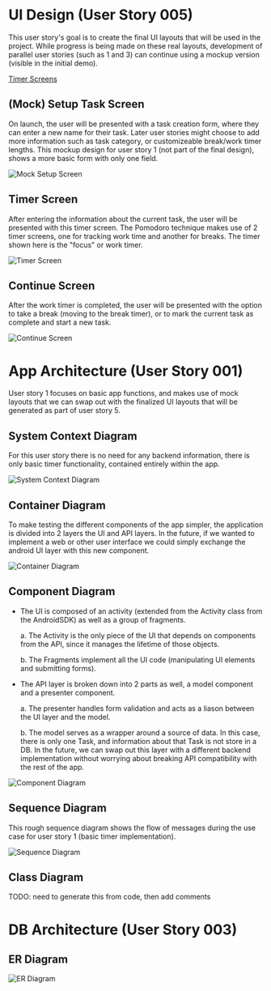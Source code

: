 # UI Design (User Story 005)

This user story's goal is to create the final UI layouts that will be used in the project.
While progress is being made on these real layouts, development of parallel user stories (such as 1 and 3) can continue using a mockup version (visible in the initial demo).

[Timer Screens](/project/UI/Mock_Up_Timer_UI.pdf)

## (Mock) Setup Task Screen

On launch, the user will be presented with a task creation form, where they can enter a new name for their task.
Later user stories might choose to add more information such as task category, or customizeable break/work timer lengths.
This mockup design for user story 1 (not part of the final design), shows a more basic form with only one field.

![Mock Setup Screen](/artifacts/images/task_setup.png)

## Timer Screen

After entering the information about the current task, the user will be presented with this timer screen.
The Pomodoro technique makes use of 2 timer screens, one for tracking work time and another for breaks. The timer shown here is the "focus" or work timer.

![Timer Screen](/artifacts/images/Mock_Up_Timer_UI1024_1.jpg)

## Continue Screen

After the work timer is completed, the user will be presented with the option to take a break (moving to the break timer),
or to mark the current task as complete and start a new task.

![Continue Screen](/artifacts/images/Mock_Up_Timer_UI1024_2.jpg)

# App Architecture (User Story 001)
User story 1 focuses on basic app functions, and makes use of mock layouts that we can swap out with
the finalized UI layouts that will be generated as part of user story 5.

## System Context Diagram
For this user story there is no need for any backend information, there is only basic timer functionality, contained entirely within the app.

![System Context Diagram](/artifacts/images/001-system-context-diagram.png)

## Container Diagram
To make testing the different components of the app simpler, the application is divided into 2 layers the UI and API layers.
In the future, if we wanted to implement a web or other user interface we could simply exchange the android UI layer with this new component.

![Container Diagram](/artifacts/images/001-container-diagram.png)

## Component Diagram
- The UI is composed of an activity (extended from the Activity class from the AndroidSDK) as well as a group of fragments.

    a. The Activity is the only piece of the UI that depends on components from the API, since it manages the lifetime of those objects.
    
    b. The Fragments implement all the UI code (manipulating UI elements and submitting forms).

- The API layer is broken down into 2 parts as well, a model component and a presenter component.

    a. The presenter handles form validation and acts as a liason between the UI layer and the model.
    
    b. The model serves as a wrapper around a source of data.
        In this case, there is only one Task, and information about that Task is not store in a DB.
        In the future, we can swap out this layer with a different backend implementation without worrying about breaking API compatibility with the rest of the app.

![Component Diagram](/artifacts/images/001-component-diagram.png)

## Sequence Diagram
  This rough sequence diagram shows the flow of messages during the use case for user story 1 (basic timer implementation).

![Sequence Diagram](/artifacts/images/001-sequence-diagram.png)

## Class Diagram
TODO: need to generate this from code, then add comments

# DB Architecture (User Story 003)

## ER Diagram
![ER Diagram](/artifacts/images/Simple_ERD_and_explanation.PNG)
